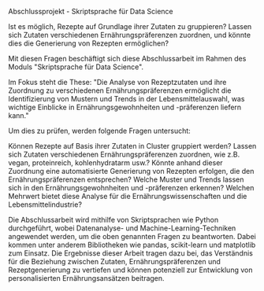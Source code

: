 Abschlussprojekt - Skriptsprache für Data Science

Ist es möglich, Rezepte auf Grundlage ihrer Zutaten zu gruppieren? Lassen sich Zutaten 
verschiedenen Ernährungspräferenzen zuordnen, und könnte dies die Generierung von Rezepten 
ermöglichen?

Mit diesen Fragen beschäftigt sich diese Abschlussarbeit im Rahmen des Moduls "Skriptsprache 
für Data Science".

Im Fokus steht die These: "Die Analyse von Rezeptzutaten und ihre Zuordnung zu verschiedenen 
Ernährungspräferenzen ermöglicht die Identifizierung von Mustern und Trends in der 
Lebensmittelauswahl, was wichtige Einblicke in Ernährungsgewohnheiten und -präferenzen liefern 
kann."

Um dies zu prüfen, werden folgende Fragen untersucht:

Können Rezepte auf Basis ihrer Zutaten in Cluster gruppiert werden?
Lassen sich Zutaten verschiedenen Ernährungspräferenzen zuordnen, wie z.B. vegan, proteinreich, 
kohlenhydratarm usw.?
Könnte anhand dieser Zuordnung eine automatisierte Generierung von Rezepten erfolgen, die den 
Ernährungspräferenzen entsprechen?
Welche Muster und Trends lassen sich in den Ernährungsgewohnheiten und -präferenzen erkennen?
Welchen Mehrwert bietet diese Analyse für die Ernährungswissenschaften und die 
Lebensmittelindustrie?

Die Abschlussarbeit wird mithilfe von Skriptsprachen wie Python durchgeführt, wobei 
Datenanalyse- und Machine-Learning-Techniken angewendet werden, um die oben genannten Fragen zu 
beantworten. Dabei kommen unter anderem Bibliotheken wie pandas, scikit-learn und matplotlib 
zum Einsatz. Die Ergebnisse dieser Arbeit tragen dazu bei, das Verständnis für die Beziehung 
zwischen Zutaten, Ernährungspräferenzen und Rezeptgenerierung zu vertiefen und können 
potenziell zur Entwicklung von personalisierten Ernährungsansätzen beitragen.
